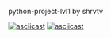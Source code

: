 python-project-lvl1 by shrvtv

[![asciicast](https://asciinema.org/a/Da0Ma3E3Z8qlsbHNrmCl5VbHx.svg)](https://asciinema.org/a/Da0Ma3E3Z8qlsbHNrmCl5VbHx)
[![asciicast](https://asciinema.org/a/345357.svg)](https://asciinema.org/a/345357)
